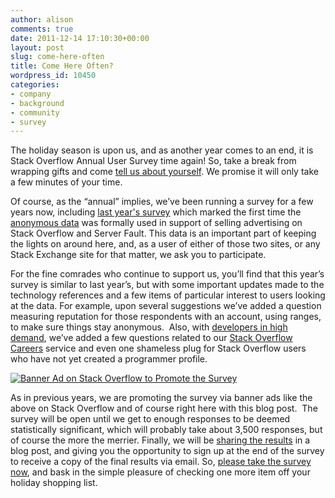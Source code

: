 ```yaml
---
author: alison
comments: true
date: 2011-12-14 17:10:30+00:00
layout: post
slug: come-here-often
title: Come Here Often?
wordpress_id: 10450
categories:
- company
- background
- community
- survey
---
```


The holiday season is upon us, and as another year comes to an end, it is Stack Overflow Annual User Survey time again! So, take a break from wrapping gifts and come [tell us about yourself](https://www.surveymonkey.com/s/GQGJWSS). We promise it will only take a few minutes of your time.

Of course, as the “annual” implies, we’ve been running a survey for a few years now, including [last year's survey](http://blog.stackoverflow.com/2010/12/stack-overflow-annual-survey/) which marked the first time the [anonymous data](http://blog.stackoverflow.com/2011/01/survey-says/) was formally used in support of selling advertising on Stack Overflow and Server Fault. This data is an important part of keeping the lights on around here, and, as a user of either of those two sites, or any Stack Exchange site for that matter, we ask you to participate.

For the fine comrades who continue to support us, you’ll find that this year’s survey is similar to last year’s, but with some important updates made to the technology references and a few items of particular interest to users looking at the data. For example, upon several suggestions we’ve added a question measuring reputation for those respondents with an account, using ranges, to make sure things stay anonymous.  Also, with [developers in high demand](http://careers.stackoverflow.com/jobs), we’ve added a few questions related to our [Stack Overflow Careers](http://careers.stackoverflow.com/) service and even one shameless plug for Stack Overflow users who have not yet created a programmer profile.

[![Banner Ad on Stack Overflow to Promote the Survey](http://blog.stackoverflow.com/wp-content/uploads/survey-gopher-3.jpg)](http://blog.stackoverflow.com/2011/12/come-here-often/survey-gopher-3/)

As in previous years, we are promoting the survey via banner ads like the above on Stack Overflow and of course right here with this blog post.  The survey will be open until we get to enough responses to be deemed statistically significant, which will probably take about 3,500 responses, but of course the more the merrier. Finally, we will be [sharing the results](http://blog.stackoverflow.com/2011/01/survey-says/) in a blog post, and giving you the opportunity to sign up at the end of the survey to receive a copy of the final results via email. So, [please take the survey now](https://www.surveymonkey.com/s/GQGJWSS), and bask in the simple pleasure of checking one more item off your holiday shopping list.
